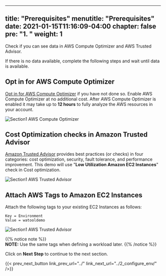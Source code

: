 
---
title: "Prerequisites"
menutitle: "Prerequisites"
date: 2021-01-15T11:16:09-04:00
chapter: false
pre: "<b>1. </b>"
weight: 1
---

Check if you can see data in AWS Compute Optimizer and AWS Trusted Advisor. 

If there is no data available, complete the following steps and wait until data is available. 

## Opt in for AWS Compute Optimizer
[Opt in for AWS Compute Optimizer](https://aws.amazon.com/compute-optimizer/getting-started/) if you have not done so. 
Enable AWS Compute Optimizer at no additional cost. After AWS Compute Optimizer is enabled it may take up to **12 hours** to fully analyze the AWS resources in your account.
 
![Section1 AWS Compute Optimizer](/watool/200_Integration_with_AWS_Compute_Optimizer_and_AWS_Trusted_Advisor/Images/section1/ComputeOptimizer.png)
 
## Cost Optimization checks in Amazon Trusted Advisor 
[Amazon Trusted Advisor](https://aws.amazon.com/premiumsupport/knowledge-center/trusted-advisor-intro/) provides best practices (or checks) in four categories: cost optimization, security, fault tolerance, and performance improvement. This demo will use "**Low Utilization Amazon EC2 Instances**" check in Cost optimization.
 
![Section1 AWS Trusted Advisor](/watool/200_Integration_with_AWS_Compute_Optimizer_and_AWS_Trusted_Advisor/Images/section1/TA.png)
 
## Attach AWS Tags to Amazon EC2 Instances 

Attach the following tags to your existing EC2 Instances as follows:

    Key = Environment
    Value = watooldemo

![Section1 AWS Trusted Advisor](/watool/200_Integration_with_AWS_Compute_Optimizer_and_AWS_Trusted_Advisor/Images/section1/Tags.png)

{{% notice note %}}    
**NOTE:** Use the same tags when defining a workload later.
{{% /notice %}}

Click on **Next Step** to continue to the next section.

{{< prev_next_button link_prev_url="../" link_next_url="../2_configure_env/" />}}
